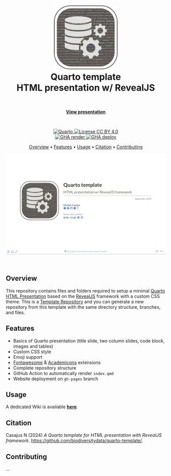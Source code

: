 <!-- Logo & Title -->

<h1 align="center">
  <br>
  <img src="images/readme/logo-readme.png" alt="Logo" width="200">
  <br>
  Quarto template
  <br>
  HTML presentation w/ RevealJS
  <br>
</h1>


<!-- View presentation -->

<br>
<p align="center">
  <a href="https://biodiversitydata.github.io/quarto-template" target="_blank"><b>View presentation</b></a>
</p>
<br>


<!-- Badges -->

<p align="center">

  <!-- Quarto -->
  <a href="https://quarto.org/">
    <img src="https://img.shields.io/badge/Made%20with-Quarto-blue.svg" alt="Quarto">
  </a>
  
  <!-- License -->
  <a href="https://choosealicense.com/licenses/cc-by-4.0/">
    <img src="https://img.shields.io/badge/License-CC%20BY%204.0-green.svg" alt="License CC BY 4.0">
  </a>
  
  <br/>
  
  <!-- Quarto render -->
  <a href="https://github.com/biodiversitydata/quarto-template/actions/workflows/quarto-render.yml">
    <img src="https://github.com/biodiversitydata/quarto-template/actions/workflows/quarto-render.yml/badge.svg" alt="GHA render">
  </a>
  
  <!-- GitHub deployment -->
  <a href="https://github.com/biodiversitydata/quarto-template/actions/workflows/pages/pages-build-deployment">
    <img src="https://github.com/biodiversitydata/quarto-template/actions/workflows/pages/pages-build-deployment/badge.svg" alt="GHA deploy">
  </a>
</p>


<!-- Table of content -->

<p align="center">
  <a href="#overview">Overview</a> •
  <a href="#features">Features</a> •
  <a href="#usage">Usage</a> •
  <a href="#citation">Citation</a> •
  <a href="#contributing">Contributing</a>
</p>

![](images/readme/title-slide-screenshot.png)

<br>


## Overview

This repository contains files and folders required to setup a minimal [Quarto HTML Presentation](https://quarto.org/docs/presentations/) based on the [RevealJS](https://quarto.org/docs/presentations/revealjs/) framework with a custom CSS theme.
This is a [Template Repository](https://docs.github.com/en/repositories/creating-and-managing-repositories/creating-a-template-repository) and you can generate a new repository from this template with the same directory structure, branches, and files.



## Features

- Basics of Quarto presentation (title slide, two column slides, code block, images and tables)
- Custom CSS style
- Emoji support
- [Fontawesome](https://github.com/quarto-ext/fontawesome) & [Academicons](https://github.com/schochastics/academicons) extensions
- Complete repository structure
- GitHub Action to automatically render `index.qmd`
- Website deployment on `gh-pages` branch


## Usage

A dedicated Wiki is available [**here**](https://github.com/biodiversitydata/quarto-template/wiki/).


## Citation

Casajus N (2024) _A Quarto template for HTML presentation with RevealJS framework_. <https://github.com/biodiversitydata/quarto-template/>.


## Contributing

...
